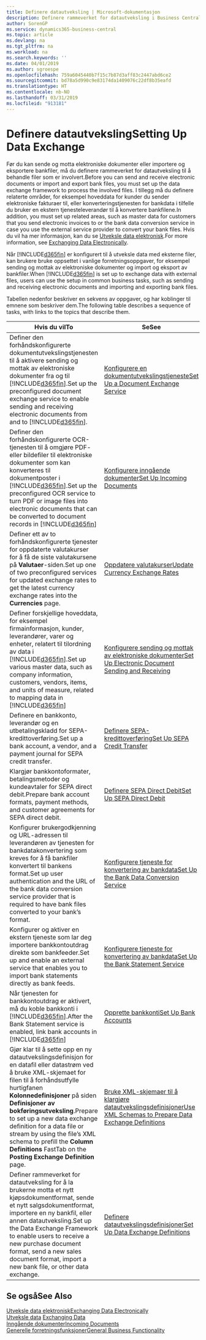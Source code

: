 ```yaml
---
title: Definere datautveksling | Microsoft-dokumentasjon
description: Definere rammeverket for datautveksling i Business Central.
author: SorenGP
ms.service: dynamics365-business-central
ms.topic: article
ms.devlang: na
ms.tgt_pltfrm: na
ms.workload: na
ms.search.keywords: ''
ms.date: 04/01/2019
ms.author: sgroespe
ms.openlocfilehash: 759a6045440b7f15c7b87d3aff83c2447abd6ce2
ms.sourcegitcommit: bd78a5d990c9e83174da1409076c22df8b35eafd
ms.translationtype: HT
ms.contentlocale: nb-NO
ms.lasthandoff: 03/31/2019
ms.locfileid: "913181"
---
```

# <a name="setting-up-data-exchange"></a><span data-ttu-id="00ea8-103">Definere datautveksling</span><span class="sxs-lookup"><span data-stu-id="00ea8-103">Setting Up Data Exchange</span></span>
<span data-ttu-id="00ea8-104">Før du kan sende og motta elektroniske dokumenter eller importere og eksportere bankfiler, må du definere rammeverket for datautveksling til å behandle filer som er involvert.</span><span class="sxs-lookup"><span data-stu-id="00ea8-104">Before you can send and receive electronic documents or import and export bank files, you must set up the data exchange framework to process the involved files.</span></span> <span data-ttu-id="00ea8-105">I tillegg må du definere relaterte områder, for eksempel hoveddata for kunder du sender elektroniske fakturaer til, eller konverteringstjenesten for bankdata i tilfelle du bruker en ekstern tjenesteleverandør til å konvertere bankfilene.</span><span class="sxs-lookup"><span data-stu-id="00ea8-105">In addition, you must set up related areas, such as master data for customers that you send electronic invoices to or the bank data conversion service in case you use the external service provider to convert your bank files.</span></span> <span data-ttu-id="00ea8-106">Hvis du vil ha mer informasjon, kan du se [Utveksle data elektronisk](across-data-exchange.md).</span><span class="sxs-lookup"><span data-stu-id="00ea8-106">For more information, see [Exchanging Data Electronically](across-data-exchange.md).</span></span>  

 <span data-ttu-id="00ea8-107">Når [!INCLUDE[d365fin](includes/d365fin_md.md)] er konfigurert til å utveksle data med eksterne filer, kan brukere bruke oppsettet i vanlige forretningsoppgaver, for eksempel sending og mottak av elektroniske dokumenter og import og eksport av bankfiler.</span><span class="sxs-lookup"><span data-stu-id="00ea8-107">When [!INCLUDE[d365fin](includes/d365fin_md.md)] is set up to exchange data with external files, users can use the setup in common business tasks, such as sending and receiving electronic documents and importing and exporting bank files.</span></span>  

 <span data-ttu-id="00ea8-108">Tabellen nedenfor beskriver en sekvens av oppgaver, og har koblinger til emnene som beskriver dem.</span><span class="sxs-lookup"><span data-stu-id="00ea8-108">The following table describes a sequence of tasks, with links to the topics that describe them.</span></span>  

|<span data-ttu-id="00ea8-109">**Hvis du vil**</span><span class="sxs-lookup"><span data-stu-id="00ea8-109">**To**</span></span>|<span data-ttu-id="00ea8-110">**Se**</span><span class="sxs-lookup"><span data-stu-id="00ea8-110">**See**</span></span>|  
|------------|-------------|  
|<span data-ttu-id="00ea8-111">Definer den forhåndskonfigurerte dokumentutvekslingstjenesten til å aktivere sending og mottak av elektroniske dokumenter fra og til [!INCLUDE[d365fin](includes/d365fin_md.md)].</span><span class="sxs-lookup"><span data-stu-id="00ea8-111">Set up the preconfigured document exchange service to enable sending and receiving electronic documents from and to [!INCLUDE[d365fin](includes/d365fin_md.md)].</span></span>|[<span data-ttu-id="00ea8-112">Konfigurere en dokumentutvekslingstjeneste</span><span class="sxs-lookup"><span data-stu-id="00ea8-112">Set Up a Document Exchange Service</span></span>](across-how-to-set-up-a-document-exchange-service.md)|  
|<span data-ttu-id="00ea8-113">Definer den forhåndskonfigurerte OCR-tjenesten til å omgjøre PDF- eller bildefiler til elektroniske dokumenter som kan konverteres til dokumentposter i [!INCLUDE[d365fin](includes/d365fin_md.md)].</span><span class="sxs-lookup"><span data-stu-id="00ea8-113">Set up the preconfigured OCR service to turn PDF or image files into electronic documents that can be converted to document records in [!INCLUDE[d365fin](includes/d365fin_md.md)]</span></span>|[<span data-ttu-id="00ea8-114">Konfigurere inngående dokumenter</span><span class="sxs-lookup"><span data-stu-id="00ea8-114">Set Up Incoming Documents</span></span>](across-how-setup-income-documents.md)|  
|<span data-ttu-id="00ea8-115">Definer ett av to forhåndskonfigurerte tjenester for oppdaterte valutakurser for å få de siste valutakursene på **Valutaer**-siden.</span><span class="sxs-lookup"><span data-stu-id="00ea8-115">Set up one of two preconfigured services for updated exchange rates to get the latest currency exchange rates into the **Currencies** page.</span></span>|[<span data-ttu-id="00ea8-116">Oppdatere valutakurser</span><span class="sxs-lookup"><span data-stu-id="00ea8-116">Update Currency Exchange Rates</span></span>](finance-how-update-currencies.md)|  
|<span data-ttu-id="00ea8-117">Definer forskjellige hoveddata, for eksempel firmainformasjon, kunder, leverandører, varer og enheter, relatert til tilordning av data i [!INCLUDE[d365fin](includes/d365fin_md.md)].</span><span class="sxs-lookup"><span data-stu-id="00ea8-117">Set up various master data, such as company information, customers, vendors, items, and units of measure, related to mapping data in [!INCLUDE[d365fin](includes/d365fin_md.md)]</span></span>|[<span data-ttu-id="00ea8-118">Konfigurere sending og mottak av elektroniske dokumenter</span><span class="sxs-lookup"><span data-stu-id="00ea8-118">Set Up Electronic Document Sending and Receiving</span></span>](across-how-to-set-up-electronic-document-sending-and-receiving.md)|  
|<span data-ttu-id="00ea8-119">Definere en bankkonto, leverandør og en utbetalingskladd for SEPA-kredittoverføring.</span><span class="sxs-lookup"><span data-stu-id="00ea8-119">Set up a bank account, a vendor, and a payment journal for SEPA credit transfer.</span></span>|[<span data-ttu-id="00ea8-120">Definere SEPA-kredittoverføring</span><span class="sxs-lookup"><span data-stu-id="00ea8-120">Set Up SEPA Credit Transfer</span></span>](finance-how-to-set-up-sepa-credit-transfer.md)|  
|<span data-ttu-id="00ea8-121">Klargjør bankkontoformater, betalingsmetoder og kundeavtaler for SEPA direct debit.</span><span class="sxs-lookup"><span data-stu-id="00ea8-121">Prepare bank account formats, payment methods, and customer agreements for SEPA direct debit.</span></span>|[<span data-ttu-id="00ea8-122">Definere SEPA Direct Debit</span><span class="sxs-lookup"><span data-stu-id="00ea8-122">Set Up SEPA Direct Debit</span></span>](finance-how-to-set-up-sepa-direct-debit.md)|  
|<span data-ttu-id="00ea8-123">Konfigurer brukergodkjenning og URL-adressen til leverandøren av tjenesten for bankdatakonvertering som kreves for å få bankfiler konvertert til bankens format.</span><span class="sxs-lookup"><span data-stu-id="00ea8-123">Set up user authentication and the URL of the bank data conversion service provider that is required to have bank files converted to your bank’s format.</span></span>|[<span data-ttu-id="00ea8-124">Konfigurere tjeneste for konvertering av bankdata</span><span class="sxs-lookup"><span data-stu-id="00ea8-124">Set Up the Bank Data Conversion Service</span></span>](bank-how-setup-bank-data-conversion-service.md)|  
|<span data-ttu-id="00ea8-125">Konfigurer og aktiver en ekstern tjeneste som lar deg importere bankkontoutdrag direkte som bankfeeder.</span><span class="sxs-lookup"><span data-stu-id="00ea8-125">Set up and enable an external service that enables you to import bank statements directly as bank feeds.</span></span>|[<span data-ttu-id="00ea8-126">Konfigurere tjeneste for konvertering av bankdata</span><span class="sxs-lookup"><span data-stu-id="00ea8-126">Set Up the Bank Statement Service</span></span>](bank-how-setup-bank-statement-service.md)|  
|<span data-ttu-id="00ea8-127">Når tjenesten for bankkontoutdrag er aktivert, må du koble bankkonti i [!INCLUDE[d365fin](includes/d365fin_md.md)].</span><span class="sxs-lookup"><span data-stu-id="00ea8-127">After the Bank Statement service is enabled, link bank accounts in [!INCLUDE[d365fin](includes/d365fin_md.md)]</span></span>|[<span data-ttu-id="00ea8-128">Opprette bankkonti</span><span class="sxs-lookup"><span data-stu-id="00ea8-128">Set Up Bank Accounts</span></span>](bank-how-setup-bank-accounts.md)|  
|<span data-ttu-id="00ea8-129">Gjør klar til å sette opp en ny datautvekslingsdefinisjon for en datafil eller datastrøm ved å bruke XML-skjemaet for filen til å forhåndsutfylle hurtigfanen **Kolonnedefinisjoner** på siden **Definisjoner av bokføringsutveksling**.</span><span class="sxs-lookup"><span data-stu-id="00ea8-129">Prepare to set up a new data exchange definition for a data file or stream by using the file’s XML schema to prefill the **Column Definitions** FastTab on the **Posting Exchange Definition** page.</span></span>|[<span data-ttu-id="00ea8-130">Bruke XML-skjemaer til å klargjøre datautvekslingsdefinisjoner</span><span class="sxs-lookup"><span data-stu-id="00ea8-130">Use XML Schemas to Prepare Data Exchange Definitions</span></span>](across-how-to-use-xml-schemas-to-prepare-data-exchange-definitions.md)|  
|<span data-ttu-id="00ea8-131">Definer rammeverket for datautveksling for å la brukerne motta et nytt kjøpsdokumentformat, sende et nytt salgsdokumentformat, importere en ny bankfil, eller annen datautveksling.</span><span class="sxs-lookup"><span data-stu-id="00ea8-131">Set up the Data Exchange Framework to enable users to receive a new purchase document format, send a new sales document format, import a new bank file, or other data exchange.</span></span>|[<span data-ttu-id="00ea8-132">Definere datautvekslingsdefinisjoner</span><span class="sxs-lookup"><span data-stu-id="00ea8-132">Set Up Data Exchange Definitions</span></span>](across-how-to-set-up-data-exchange-definitions.md)|  

## <a name="see-also"></a><span data-ttu-id="00ea8-133">Se også</span><span class="sxs-lookup"><span data-stu-id="00ea8-133">See Also</span></span>  
[<span data-ttu-id="00ea8-134">Utveksle data elektronisk</span><span class="sxs-lookup"><span data-stu-id="00ea8-134">Exchanging Data Electronically</span></span>](across-data-exchange.md)  
<span data-ttu-id="00ea8-135">[Utveksle data](across-exchange-data.md) </span><span class="sxs-lookup"><span data-stu-id="00ea8-135">[Exchanging Data](across-exchange-data.md) </span></span>  
[<span data-ttu-id="00ea8-136">Inngående dokumenter</span><span class="sxs-lookup"><span data-stu-id="00ea8-136">Incoming Documents</span></span>](across-income-documents.md)  
[<span data-ttu-id="00ea8-137">Generelle forretningsfunksjoner</span><span class="sxs-lookup"><span data-stu-id="00ea8-137">General Business Functionality</span></span>](ui-across-business-areas.md)  
